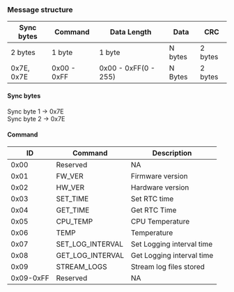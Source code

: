 ### Message structure
|Sync bytes|Command    |Data Length         |Data   |CRC    |
|----------|-----------|--------------------|-------|-------|
|2 bytes   |1 byte     |1 byte              |N bytes|2 bytes|
|0x7E, 0x7E|0x00 - 0xFF|0x00 - 0xFF(0 - 255)|N Bytes|2 bytes|

#### Sync bytes
Sync byte 1 -> 0x7E  
Sync byte 2 -> 0x7E  

#### Command
|ID       |Command         |Description              |
|---------|----------------|-------------------------|
|0x00     |Reserved        |NA                       |
|0x01     |FW_VER          |Firmware version         |
|0x02     |HW_VER          |Hardware version         |
|0x03     |SET_TIME        |Set RTC time             |
|0x04     |GET_TIME        |Get RTC Time             |
|0x05     |CPU_TEMP        |CPU Temperature          |
|0x06     |TEMP            |Temperature              |
|0x07     |SET_LOG_INTERVAL|Set Logging interval time|
|0x08     |GET_LOG_INTERVAL|Get Logging interval time|
|0x09     |STREAM_LOGS     |Stream log files stored  |
|0x09-0xFF|Reserved        |NA                       |